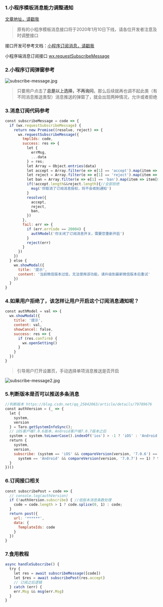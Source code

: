 ### 1.小程序模板消息能力调整通知

[文章地址，请戳我](https://developers.weixin.qq.com/community/develop/doc/00008a8a7d8310b6bf4975b635a401)

> 原有的小程序模板消息接口将于2020年1月10日下线，请各位开发者注意及时调整接口

接口开发可参考文档：[小程序订阅消息，请戳我](https://developers.weixin.qq.com/miniprogram/dev/framework/open-ability/subscribe-message.html)

小程序端消息订阅接口 [wx.requestSubscribeMessage](https://developers.weixin.qq.com/miniprogram/dev/api/open-api/subscribe-message/wx.requestSubscribeMessage.html)

### 2.小程序订阅弹窗参考

![subscribe-message.jpg](https://uufe-web.oss-cn-beijing.aliyuncs.com/PicLib/uunote/images/subscribe-message_1572941911346.jpg)

> 只要用户点击了**总是以上选择，不再询问**，那么后续就再也调不起此类（有不同消息推送类型）消息推送的弹窗了，就会出现两种情况，允许或者拒绝

### 3.消息订阅代码参考

```javascript
const subscribeMessage = code => {
  if (wx.requestSubscribeMessage) {
    return new Promise((resolve, reject) => {
      wx.requestSubscribeMessage({
        tmplIds: code,
        success: res => {
          let {
            errMsg,
            ...data
          } = res;
          let Array = Object.entries(data)
          let accept = Array.filter(e => e[1] == 'accept').map(item => item[0])
          let reject = Array.filter(e => e[1] == 'reject').map(item => item[0])
          let ban = Array.filter(e => e[1] == 'ban').map(item => item[0])
          if(!accept.length&&reject.length){//全部拒绝
            msg('你取消了订阅消息授权，将不会收到通知')
          }
          resolve({
            accept,
            reject,
            ban,
          })
        },
        fail: err => {
          if (err.errCode == 20004) {
            authModel('你关闭了订阅消息开关，需要您重新开启')
          }
          reject(err)
        }
      })
    })
  } else {
    wx.showModal({
      title: '提示',
      content: '当前微信版本过低，无法使用该功能，请升级到最新微信版本后重试'
    })
  }
}
```

### 4.如果用户拒绝了，该怎样让用户开启这个订阅消息通知呢？

```javascript
const authModel = val => {
  wx.showModal({
    title: '提示',
    content: val,
    showCancel: false,
    success: res => {
      if (res.confirm) {
        wx.openSetting()
      }
    }
  })
}
```

> 引导用户打开设置页，手动选择单项消息推送是否开启

![subscribe-message2.jpg](https://uufe-web.oss-cn-beijing.aliyuncs.com/PicLib/uunote/images/subscribe-message2_1572941921623.jpg)

### 5.判断版本是否可以推送多条消息

```javascript
//判断版本 https://blog.csdn.net/qq_25842063/article/details/79789676
const authVersion = (_ => {
  let {
    system,
    version
  } = Taro.getSystemInfoSync();
  // iOS客户端7.0.6版本、Android客户端7.0.7版本之后
  system = system.toLowerCase().indexOf('ios') > -1 ? 'iOS' : 'Android';
  return {
    system,
    version,
    subscribe: (system == 'iOS' && compareVersion(version, '7.0.6') == 1 ||
      system == 'Android' && compareVersion(version, '7.0.7') == 1) ? true : false
  }
})()
```

### 6.订阅接口相关

```javascript
const subscribePost = code => {
  // console.log(authVersion)
  if (!authVersion.subscribe) { //低版本消息条数处理
    code = code.length > 1 ? code.splice(0, 1) : code;
  }
  return post({
    url: '******',
    data: {
      TemplateIds: code
    }
  })
}
```

### 7.食用教程

```javascript
async handleSubscribe() {
  try {
    let res = await subscribeMessage([code])
    let $res = await subscribePost(res.accept)
    // 订阅之后逻辑
  } catch (err) {
    err.Msg && msg(err.Msg)
  }
}
```
